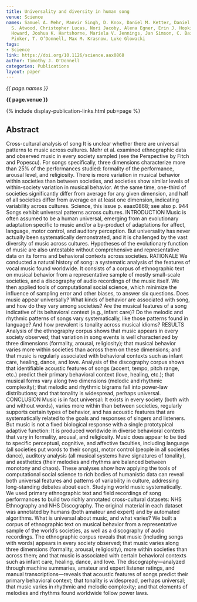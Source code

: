 ```yaml
---
title: Universality and diversity in human song
venue: Science
names: Samuel A. Mehr, Manvir Singh, D. Knox, Daniel M. Ketter, Daniel Pickens-Jones,
  S. Atwood, Christopher Lucas, Nori Jacoby, Alena Egner, Erin J. Hopkins, Rhea M.
  Howard, Joshua K. Hartshorne, Mariela V. Jennings, Jan Simson, C. Bainbridge, S.
  Pinker, T. O’Donnell, Max M. Krasnow, Luke Glowacki
tags:
- Science
link: https://doi.org/10.1126/science.aax0868
author: Timothy J. O'Donnell
categories: Publications
layout: paper
---
```


*{{ page.names }}*

**{{ page.venue }}**

{% include display-publication-links.html pub=page %}

## Abstract

Cross-cultural analysis of song It is unclear whether there are universal patterns to music across cultures. Mehr et al. examined ethnographic data and observed music in every society sampled (see the Perspective by Fitch and Popescu). For songs specifically, three dimensions characterize more than 25% of the performances studied: formality of the performance, arousal level, and religiosity. There is more variation in musical behavior within societies than between societies, and societies show similar levels of within-society variation in musical behavior. At the same time, one-third of societies significantly differ from average for any given dimension, and half of all societies differ from average on at least one dimension, indicating variability across cultures. Science, this issue p. eaax0868; see also p. 944 Songs exhibit universal patterns across cultures. INTRODUCTION Music is often assumed to be a human universal, emerging from an evolutionary adaptation specific to music and/or a by-product of adaptations for affect, language, motor control, and auditory perception. But universality has never actually been systematically demonstrated, and it is challenged by the vast diversity of music across cultures. Hypotheses of the evolutionary function of music are also untestable without comprehensive and representative data on its forms and behavioral contexts across societies. RATIONALE We conducted a natural history of song: a systematic analysis of the features of vocal music found worldwide. It consists of a corpus of ethnographic text on musical behavior from a representative sample of mostly small-scale societies, and a discography of audio recordings of the music itself. We then applied tools of computational social science, which minimize the influence of sampling error and other biases, to answer six questions. Does music appear universally? What kinds of behavior are associated with song, and how do they vary among societies? Are the musical features of a song indicative of its behavioral context (e.g., infant care)? Do the melodic and rhythmic patterns of songs vary systematically, like those patterns found in language? And how prevalent is tonality across musical idioms? RESULTS Analysis of the ethnography corpus shows that music appears in every society observed; that variation in song events is well characterized by three dimensions (formality, arousal, religiosity); that musical behavior varies more within societies than across them on these dimensions; and that music is regularly associated with behavioral contexts such as infant care, healing, dance, and love. Analysis of the discography corpus shows that identifiable acoustic features of songs (accent, tempo, pitch range, etc.) predict their primary behavioral context (love, healing, etc.); that musical forms vary along two dimensions (melodic and rhythmic complexity); that melodic and rhythmic bigrams fall into power-law distributions; and that tonality is widespread, perhaps universal. CONCLUSION Music is in fact universal: It exists in every society (both with and without words), varies more within than between societies, regularly supports certain types of behavior, and has acoustic features that are systematically related to the goals and responses of singers and listeners. But music is not a fixed biological response with a single prototypical adaptive function: It is produced worldwide in diverse behavioral contexts that vary in formality, arousal, and religiosity. Music does appear to be tied to specific perceptual, cognitive, and affective faculties, including language (all societies put words to their songs), motor control (people in all societies dance), auditory analysis (all musical systems have signatures of tonality), and aesthetics (their melodies and rhythms are balanced between monotony and chaos). These analyses show how applying the tools of computational social science to rich bodies of humanistic data can reveal both universal features and patterns of variability in culture, addressing long-standing debates about each. Studying world music systematically. We used primary ethnographic text and field recordings of song performances to build two richly annotated cross-cultural datasets: NHS Ethnography and NHS Discography. The original material in each dataset was annotated by humans (both amateur and expert) and by automated algorithms. What is universal about music, and what varies? We built a corpus of ethnographic text on musical behavior from a representative sample of the world’s societies, as well as a discography of audio recordings. The ethnographic corpus reveals that music (including songs with words) appears in every society observed; that music varies along three dimensions (formality, arousal, religiosity), more within societies than across them; and that music is associated with certain behavioral contexts such as infant care, healing, dance, and love. The discography—analyzed through machine summaries, amateur and expert listener ratings, and manual transcriptions—reveals that acoustic features of songs predict their primary behavioral context; that tonality is widespread, perhaps universal; that music varies in rhythmic and melodic complexity; and that elements of melodies and rhythms found worldwide follow power laws.